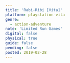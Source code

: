 ```yaml
---
title: 'Rabi-Ribi [Vita]'
platform: playstation-vita
genre:
  - action-adventure
note: 'Limited Run Games'
digital: false
physical: true
guide: false
pending: false
posted: 2019-02-28
---
```

